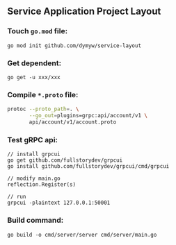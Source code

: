 ## Service Application Project Layout

### Touch `go.mod` file:

`go mod init github.com/dymyw/service-layout`

### Get dependent:

`go get -u xxx/xxx`

### Compile `*.proto` file:

```sh
protoc --proto_path=. \
       --go_out=plugins=grpc:api/account/v1 \
       api/account/v1/account.proto
```

### Test gRPC api:

```
// install grpcui
go get github.com/fullstorydev/grpcui
go install github.com/fullstorydev/grpcui/cmd/grpcui

// modify main.go
reflection.Register(s)

// run
grpcui -plaintext 127.0.0.1:50001
```

### Build command:

`go build -o cmd/server/server cmd/server/main.go`
